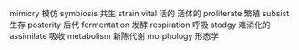 mimicry 模仿
symbiosis 共生
strain
vital 活的 活体的
proliferate 繁殖
subsist 生存
posterity 后代
fermentation 发酵
respiration 呼吸
stodgy 难消化的
assimilate 吸收
metabolism 新陈代谢
morphology 形态学
